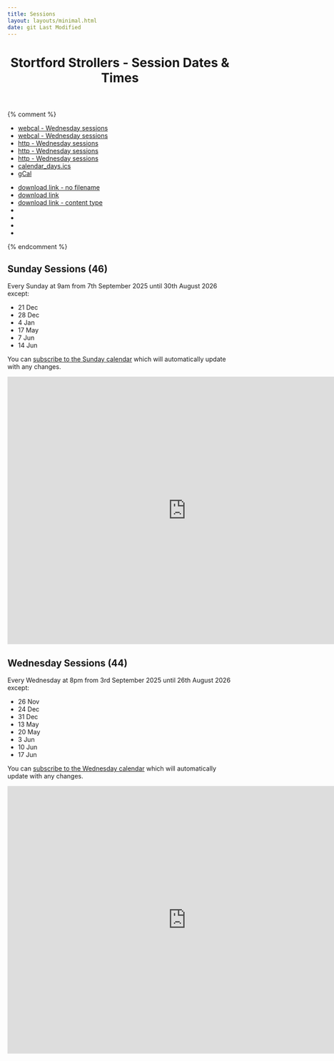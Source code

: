 ```yaml
---
title: Sessions
layout: layouts/minimal.html
date: git Last Modified
---
```


<header>
	<h1>Stortford Strollers - Session Dates & Times</h1>
</header>

{% comment %}
* [webcal - Wednesday sessions](webcal://localhost:8080/sessions/2025-26_wednesdays.ics)
* [webcal - Wednesday sessions](webcal://www.stortfordstrollers.com/sessions/2025-26_wednesdays.ics)
* [http - Wednesday sessions](http://localhost:8080/sessions/2025-26_wednesdays.ics)
* [http - Wednesday sessions](http://localhost:8080/sessions/test_1.ics)
* [http - Wednesday sessions](https://adobe-cold-fusion-developer-week-2025.meetus.adobeevents.com/attendease/calendar_days.ics)
* [calendar_days.ics](./calendar_days.ics)
* [gCal](https://calendar.google.com/calendar/ical/3dba94c9c9211e6fcb583705df55995af357f0ae1faf9dfa72a28f768fa07153%40group.calendar.google.com/public/basic.ics)

<ul>
	<li><a href="http://localhost:8080/sessions/2025-26_wednesdays.ics" download>download link - no filename</a></li>
	<li><a href="http://localhost:8080/sessions/2025-26_wednesdays.ics" download="strollers_wednesday_sessions.ics">download link</a></li>
	<li><a href="http://localhost:8080/sessions/2025-26_wednesdays.ics" type="text/calendar">download link - content type</a></li>
	<li></li>
	<li></li>
	<li></li>
	<li></li>
</ul>
{% endcomment %}

## Sunday Sessions (46)
Every Sunday at 9am from 7th September 2025 until 30th August 2026 except:

* 21 Dec
* 28 Dec
* 4 Jan
* 17 May
* 7 Jun
* 14 Jun

You can [subscribe to the Sunday calendar](https://calendar.google.com/calendar/ical/ef9fb343a8126daa3993b6e75daa8f77c85ffad8c7d702186190f6172ff925a6%40group.calendar.google.com/public/basic.ics) which will automatically update with any changes.

<iframe src="https://calendar.google.com/calendar/embed?src=ef9fb343a8126daa3993b6e75daa8f77c85ffad8c7d702186190f6172ff925a6%40group.calendar.google.com&ctz=Europe%2FLondon" style="border: 0" width="800" height="600" frameborder="0" scrolling="no"></iframe>

## Wednesday Sessions (44)
Every Wednesday at 8pm from 3rd September 2025 until 26th August 2026 except:

* 26 Nov
* 24 Dec
* 31 Dec
* 13 May
* 20 May
* 3 Jun
* 10 Jun
* 17 Jun

You can [subscribe to the Wednesday calendar](https://calendar.google.com/calendar/ical/3dba94c9c9211e6fcb583705df55995af357f0ae1faf9dfa72a28f768fa07153%40group.calendar.google.com/public/basic.ics) which will automatically update with any changes.

<iframe src="https://calendar.google.com/calendar/embed?src=3dba94c9c9211e6fcb583705df55995af357f0ae1faf9dfa72a28f768fa07153%40group.calendar.google.com&ctz=Europe%2FLondon" style="border: 0" width="800" height="600" frameborder="0" scrolling="no"></iframe>
